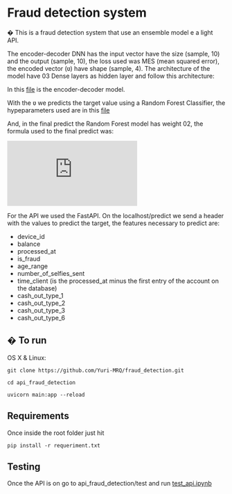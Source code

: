 # Fraud detection system

� This is a fraud detection system that use an ensemble model e a light API.

The encoder-decoder DNN has the input vector have the size (sample, 10) and the output (sample, 10), the loss used was
MES (mean squared error), the encoded vector (ʋ) have shape (sample, 4).
The architecture of the model have 03 Dense layers as hidden layer and follow this architecture:

In this [file](data_science_challenge_dataset/random_florest_model.ipynb)
is the encoder-decoder model.

With the ʋ we predicts the target value using a Random Forest Classifier, the hypeparameters used
are in this [file](ata_science_challenge_dataset/random_florest_model.ipynb)

And, in the final predict the Random Forest model has weight 02, the formula used to the final predict was:

![equation](http://www.sciweavers.org/tex2img.php?eq=%20%5Cfrac%7Brf%2A2%2Bencoder%7D%7B2%7D%20&bc=White&fc=Black&im=jpg&fs=12&ff=arev&edit=0)

For the API we used the FastAPI. On the localhost/predict we send a header with the values to predict
the target, the features necessary to predict are:

- device_id
- balance
- processed_at
- is_fraud
- age_range
- number_of_selfies_sent
- time_client (is the processed_at minus the first entry of the account on the database)
- cash_out_type_1
- cash_out_type_2
- cash_out_type_3
- cash_out_type_6

## � To run

OS X & Linux:

```
git clone https://github.com/Yuri-MRQ/fraud_detection.git

cd api_fraud_detection

uvicorn main:app --reload

```


## Requirements

Once inside the root folder just hit

```
pip install -r requeriment.txt

```

## Testing

Once the API is on go to api_fraud_detection/test and run [test_api.ipynb](api_fraud_detection/test/test_api.ipynb)
